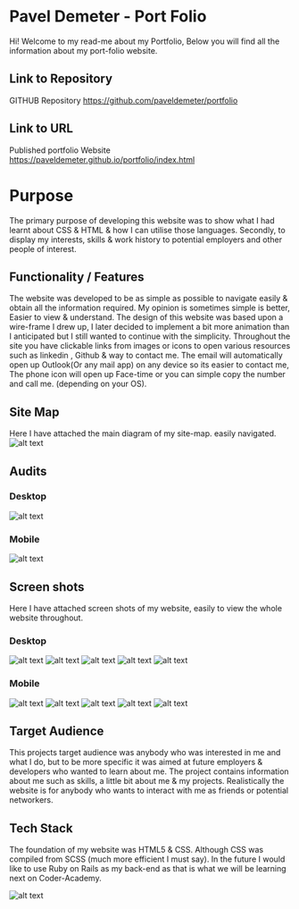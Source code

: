 ﻿# Pavel Demeter - Port Folio

Hi! Welcome to my read-me about my Portfolio, Below you will find all the information about my port-folio website.
## Link to Repository
GITHUB Repository 
https://github.com/paveldemeter/portfolio
## Link to URL

Published portfolio Website
https://paveldemeter.github.io/portfolio/index.html



# Purpose

The primary purpose of developing this website was to show what I had learnt about CSS & HTML & how I can utilise those languages. Secondly, to display my interests, skills & work history to potential employers and other people of interest. 

## Functionality / Features

The website was developed to be as simple as possible to navigate easily & obtain all the information required. 
My opinion is sometimes simple is better, Easier to view & understand. The design of this website was based upon a wire-frame I drew up, I later decided to implement a bit more animation than I anticipated but I still wanted to continue with the simplicity. Throughout the site you have clickable links from images or icons to open various resources such as linkedin , Github & way to contact me. The email will automatically open up Outlook(Or any mail app) on any device so its easier to contact me, The phone icon will open up Face-time or you can simple copy the number and call me. (depending on your OS).

## Site Map


Here I have attached the main diagram of my site-map. easily navigated.
![alt text](docs/sitemap.png)

## Audits
### Desktop
![alt text](docs/screenshots/desktop_audit.png)
### Mobile
![alt text](docs/screenshots/mobile_audit.png)

## Screen shots

Here I have attached screen shots of my website, easily to view the whole website throughout.
### Desktop
![alt text](docs/screenshots/home_page.png)
![alt text](docs/screenshots/about_page.png)
![alt text](docs/screenshots/blog_page.png)
![alt text](docs/screenshots/work_page.png)
![alt text](docs/screenshots/contact_page.png)
### Mobile
![alt text](docs/screenshots/index_mobile.png)
![alt text](docs/screenshots/blog_mobile.png)
![alt text](docs/screenshots/about_mobile.png)
![alt text](docs/screenshots/work_mobile.png)
![alt text](docs/screenshots/contact_mobile.png)



## Target Audience

This projects target audience was anybody who was interested in me and what I do, but to be more specific it was aimed at future employers & developers who wanted to learn about me. The project contains information about me such as skills, a little bit about me & my projects. Realistically the website is for anybody who wants to interact with me as friends or potential networkers.

## Tech Stack

The foundation of my website was HTML5 & CSS. Although CSS was compiled from SCSS (much more efficient I must say). In the future I would like to use Ruby on Rails as my back-end as that is what we will be learning next on Coder-Academy.

![alt text](docs/images/logos.png)

